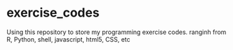 # exercise_codes

Using this repository to store my programming exercise codes. ranginh from R, Python, shell, javascript, html5, CSS, etc

